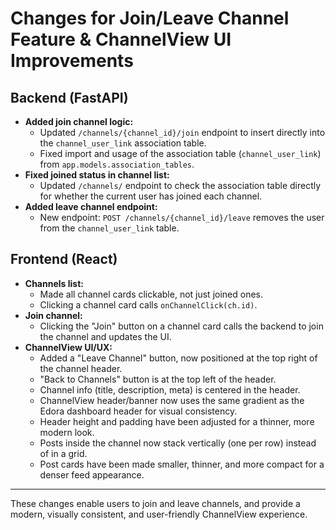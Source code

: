 # Changes for Join/Leave Channel Feature & ChannelView UI Improvements

## Backend (FastAPI)

- **Added join channel logic:**
  - Updated `/channels/{channel_id}/join` endpoint to insert directly into the `channel_user_link` association table.
  - Fixed import and usage of the association table (`channel_user_link`) from `app.models.association_tables`.
- **Fixed joined status in channel list:**
  - Updated `/channels/` endpoint to check the association table directly for whether the current user has joined each channel.
- **Added leave channel endpoint:**
  - New endpoint: `POST /channels/{channel_id}/leave` removes the user from the `channel_user_link` table.

## Frontend (React)

- **Channels list:**
  - Made all channel cards clickable, not just joined ones.
  - Clicking a channel card calls `onChannelClick(ch.id)`.
- **Join channel:**
  - Clicking the "Join" button on a channel card calls the backend to join the channel and updates the UI.
- **ChannelView UI/UX:**
  - Added a "Leave Channel" button, now positioned at the top right of the channel header.
  - "Back to Channels" button is at the top left of the header.
  - Channel info (title, description, meta) is centered in the header.
  - ChannelView header/banner now uses the same gradient as the Edora dashboard header for visual consistency.
  - Header height and padding have been adjusted for a thinner, more modern look.
  - Posts inside the channel now stack vertically (one per row) instead of in a grid.
  - Post cards have been made smaller, thinner, and more compact for a denser feed appearance.

---

These changes enable users to join and leave channels, and provide a modern, visually consistent, and user-friendly ChannelView experience. 